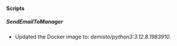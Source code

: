 
#### Scripts

##### SendEmailToManager

- Updated the Docker image to: *demisto/python3:3.12.8.1983910*.

